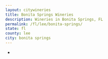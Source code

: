 ```yaml
---
layout: citywineries
title: Bonita Springs Wineries
description: Wineries in Bonita Springs, FL
permalink: /fl/lee/bonita-springs/
state: fl
county: lee
city: bonita springs
---
```

-
